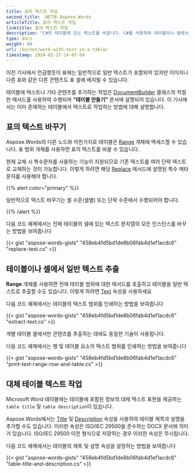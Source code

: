 ```yaml
---
title: 표의 텍스트 작업
second_title: .NET용 Aspose.Words
articleTitle: 표의 텍스트 작업
linktitle: 표의 텍스트 작업
description: "C#의 테이블에 있는 텍스트를 바꿉니다. C#를 사용하여 테이블이나 셀에서 일반 텍스트를 추출합니다."
type: docs
weight: 60
url: /ko/net/work-with-text-in-a-table/
timestamp: 2024-01-27-14-07-04
---
```


이전 기사에서 언급했듯이 표에는 일반적으로 일반 텍스트가 포함되어 있지만 이미지나 다른 표와 같은 다른 콘텐츠도 표 셀에 배치될 수 있습니다.

테이블에 텍스트나 기타 콘텐츠를 추가하는 작업은 [DocumentBuilder](https://reference.aspose.com/words/net/aspose.words/documentbuilder/) 클래스의 적절한 메서드를 사용하여 수행되며 **"테이블 만들기"** 문서에 설명되어 있습니다. 이 기사에서는 이미 존재하는 테이블에서 텍스트로 작업하는 방법에 대해 설명합니다.

## 표의 텍스트 바꾸기

Aspose.Words의 다른 노드와 마찬가지로 테이블은 [Range](https://reference.aspose.com/words/net/aspose.words/range/) 개체에 액세스할 수 있습니다. 표 범위 개체를 사용하면 표의 텍스트를 바꿀 수 있습니다.

현재 교체 시 특수문자를 사용하는 기능이 지원되므로 기존 텍스트를 여러 단락 텍스트로 교체하는 것이 가능합니다. 이렇게 하려면 해당 [Replace](https://reference.aspose.com/words/net/aspose.words/range/replace/) 메서드에 설명된 특수 메타 문자를 사용해야 합니다.

{{% alert color="primary" %}}

일반적으로 텍스트 바꾸기는 셀 수준(셀별) 또는 단락 수준에서 수행되어야 합니다.

{{% /alert %}}

다음 코드 예제에서는 전체 테이블의 셀에 있는 텍스트 문자열의 모든 인스턴스를 바꾸는 방법을 보여줍니다

{{< gist "aspose-words-gists" "458eb4fd5bd1de8b06fab4d1ef1acdc6" "replace-text.cs" >}}

## 테이블이나 셀에서 일반 텍스트 추출

**Range** 개체를 사용하면 전체 테이블 범위에 대한 메서드를 호출하고 테이블을 일반 텍스트로 추출할 수도 있습니다. 이렇게 하려면 [Text](https://reference.aspose.com/words/net/aspose.words/range/text/) 속성을 사용하세요

다음 코드 예제에서는 테이블의 텍스트 범위를 인쇄하는 방법을 보여줍니다

{{< gist "aspose-words-gists" "458eb4fd5bd1de8b06fab4d1ef1acdc6" "extract-text.cs" >}}

개별 테이블 셀에서만 콘텐츠를 추출하는 데에도 동일한 기술이 사용됩니다.

다음 코드 예제에서는 행 및 테이블 요소의 텍스트 범위를 인쇄하는 방법을 보여줍니다

{{< gist "aspose-words-gists" "458eb4fd5bd1de8b06fab4d1ef1acdc6" "print-text-range-row-and-table.cs" >}}

## 대체 테이블 텍스트 작업

Microsoft Word 테이블에는 테이블에 포함된 정보의 대체 텍스트 표현을 제공하는 `table title` 및 `table description`이 있습니다.

Aspose.Words에서는 [Title](https://reference.aspose.com/words/net/aspose.words.tables/table/title/) 및 [Description](https://reference.aspose.com/words/net/aspose.words.tables/table/description/) 속성을 사용하여 테이블 제목과 설명을 추가할 수도 있습니다. 이러한 속성은 ISO/IEC 29500을 준수하는 DOCX 문서에 의미가 있습니다. ISO/IEC 29500 이전 형식으로 저장하는 경우 이러한 속성은 무시됩니다.

다음 코드 예제에서는 테이블의 제목 및 설명 속성을 설정하는 방법을 보여줍니다

{{< gist "aspose-words-gists" "458eb4fd5bd1de8b06fab4d1ef1acdc6" "table-title-and-description.cs" >}}
